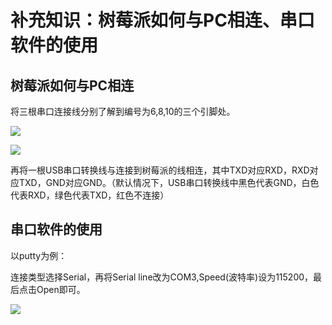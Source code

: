 # 补充知识：树莓派如何与PC相连、串口软件的使用


## 树莓派如何与PC相连

将三根串口连接线分别了解到编号为6,8,10的三个引脚处。

![](https://github.com/apengaaa/ROSMASTER-X3/raw/main/First%20Week/picture/%E5%BC%95%E8%84%9A.PNG)

![](https://github.com/apengaaa/ROSMASTER-X3/blob/main/First%20Week/picture/%E6%8E%A5%E7%BA%BF.jpg)


再将一根USB串口转换线与连接到树莓派的线相连，其中TXD对应RXD，RXD对应TXD，GND对应GND。（默认情况下，USB串口转换线中黑色代表GND，白色代表RXD，绿色代表TXD，红色不连接）

## 串口软件的使用

以putty为例：

连接类型选择Serial，再将Serial line改为COM3,Speed(波特率)设为115200，最后点击Open即可。

![](https://github.com/apengaaa/ROSMASTER-X3/blob/main/First%20Week/picture/putty.png)
